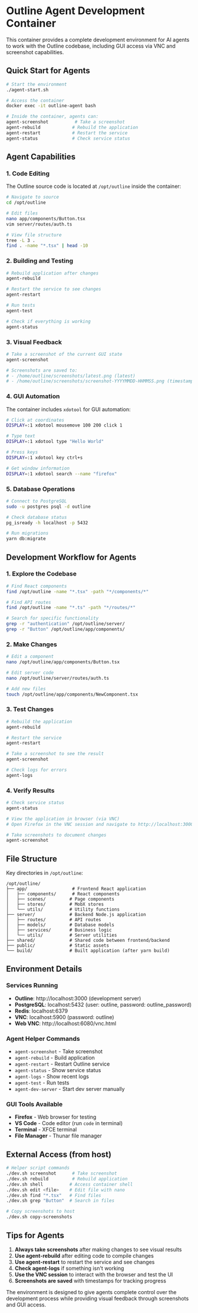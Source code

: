 # Outline Agent Development Container

This container provides a complete development environment for AI agents to work with the Outline codebase, including GUI access via VNC and screenshot capabilities.

## Quick Start for Agents

```bash
# Start the environment
./agent-start.sh

# Access the container
docker exec -it outline-agent bash

# Inside the container, agents can:
agent-screenshot          # Take a screenshot
agent-rebuild            # Rebuild the application
agent-restart            # Restart the service
agent-status             # Check service status
```

## Agent Capabilities

### 1. Code Editing
The Outline source code is located at `/opt/outline` inside the container:

```bash
# Navigate to source
cd /opt/outline

# Edit files
nano app/components/Button.tsx
vim server/routes/auth.ts

# View file structure
tree -L 3 .
find . -name "*.tsx" | head -10
```

### 2. Building and Testing
```bash
# Rebuild application after changes
agent-rebuild

# Restart the service to see changes
agent-restart

# Run tests
agent-test

# Check if everything is working
agent-status
```

### 3. Visual Feedback
```bash
# Take a screenshot of the current GUI state
agent-screenshot

# Screenshots are saved to:
# - /home/outline/screenshots/latest.png (latest)
# - /home/outline/screenshots/screenshot-YYYYMMDD-HHMMSS.png (timestamped)
```

### 4. GUI Automation
The container includes `xdotool` for GUI automation:

```bash
# Click at coordinates
DISPLAY=:1 xdotool mousemove 100 200 click 1

# Type text
DISPLAY=:1 xdotool type "Hello World"

# Press keys
DISPLAY=:1 xdotool key ctrl+s

# Get window information
DISPLAY=:1 xdotool search --name "firefox"
```

### 5. Database Operations
```bash
# Connect to PostgreSQL
sudo -u postgres psql -d outline

# Check database status
pg_isready -h localhost -p 5432

# Run migrations
yarn db:migrate
```

## Development Workflow for Agents

### 1. Explore the Codebase
```bash
# Find React components
find /opt/outline -name "*.tsx" -path "*/components/*"

# Find API routes
find /opt/outline -name "*.ts" -path "*/routes/*"

# Search for specific functionality
grep -r "authentication" /opt/outline/server/
grep -r "Button" /opt/outline/app/components/
```

### 2. Make Changes
```bash
# Edit a component
nano /opt/outline/app/components/Button.tsx

# Edit server code
nano /opt/outline/server/routes/auth.ts

# Add new files
touch /opt/outline/app/components/NewComponent.tsx
```

### 3. Test Changes
```bash
# Rebuild the application
agent-rebuild

# Restart the service
agent-restart

# Take a screenshot to see the result
agent-screenshot

# Check logs for errors
agent-logs
```

### 4. Verify Results
```bash
# Check service status
agent-status

# View the application in browser (via VNC)
# Open Firefox in the VNC session and navigate to http://localhost:3000

# Take screenshots to document changes
agent-screenshot
```

## File Structure

Key directories in `/opt/outline`:

```
/opt/outline/
├── app/                 # Frontend React application
│   ├── components/      # React components
│   ├── scenes/         # Page components
│   ├── stores/         # MobX stores
│   └── utils/          # Utility functions
├── server/             # Backend Node.js application
│   ├── routes/         # API routes
│   ├── models/         # Database models
│   ├── services/       # Business logic
│   └── utils/          # Server utilities
├── shared/             # Shared code between frontend/backend
├── public/             # Static assets
└── build/              # Built application (after yarn build)
```

## Environment Details

### Services Running
- **Outline**: http://localhost:3000 (development server)
- **PostgreSQL**: localhost:5432 (user: outline, password: outline_password)
- **Redis**: localhost:6379
- **VNC**: localhost:5900 (password: outline)
- **Web VNC**: http://localhost:6080/vnc.html

### Agent Helper Commands
- `agent-screenshot` - Take screenshot
- `agent-rebuild` - Build application
- `agent-restart` - Restart Outline service
- `agent-status` - Show service status
- `agent-logs` - Show recent logs
- `agent-test` - Run tests
- `agent-dev-server` - Start dev server manually

### GUI Tools Available
- **Firefox** - Web browser for testing
- **VS Code** - Code editor (run `code` in terminal)
- **Terminal** - XFCE terminal
- **File Manager** - Thunar file manager

## External Access (from host)

```bash
# Helper script commands
./dev.sh screenshot      # Take screenshot
./dev.sh rebuild         # Rebuild application
./dev.sh shell          # Access container shell
./dev.sh edit <file>    # Edit file with nano
./dev.sh find "*.tsx"   # Find files
./dev.sh grep "Button"  # Search in files

# Copy screenshots to host
./dev.sh copy-screenshots
```

## Tips for Agents

1. **Always take screenshots** after making changes to see visual results
2. **Use agent-rebuild** after editing code to compile changes
3. **Use agent-restart** to restart the service and see changes
4. **Check agent-logs** if something isn't working
5. **Use the VNC session** to interact with the browser and test the UI
6. **Screenshots are saved** with timestamps for tracking progress

The environment is designed to give agents complete control over the development process while providing visual feedback through screenshots and GUI access.
